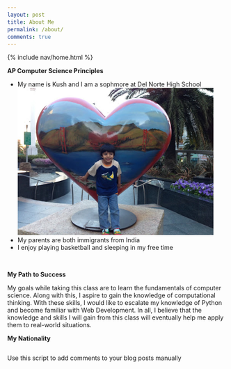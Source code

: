 ```yaml
---
layout: post
title: About Me
permalink: /about/
comments: true
---
```

{% include nav/home.html %}

**AP Computer Science Principles**
<ul>
<li>My name is Kush and I am a sophmore at Del Norte High School</li>
<img><img src="../me_pic.jpg" alt="Picture of me" width="450" style="height: auto;">
<br>
<li>My parents are both immigrants from India</li>
<li>I enjoy playing basketball and sleeping in my free time</li>
</ul>
<br>



**My Path to Success**

My goals while taking this class are to learn the fundamentals of 
computer science. Along with this, I aspire to gain the knowledge of computational thinking.
With these skills, I would like to escalate my knowledge of Python and become familiar 
with Web Development. In all, I believe that the knowledge and skills I will gain from this
class will eventually help me apply them to real-world situations.
<br>

**My Nationality**
<br>
<style>
    .grid-container {
        display: grid;
        grid-template-columns: repeat(auto-fill, minmax(150px, 1fr)); /* Dynamic columns */
        gap: 10px;
    }
    .grid-item {
        text-align: center;
    }
    .grid-item img {
        width: 100%;
        height: 100px; /* Fixed height for uniformity */
        object-fit: contain; /* Ensure the image fits within the fixed height */
    }
    .grid-item p {
        margin: 5px 0; /* Add some margin for spacing */
    }
</style>

<div class="grid-container" id="grid_container">
    <!-- content will be added here by JavaScript -->
</div>

<script>
    var container = document.getElementById("grid_container");

    var http_source = "https://upload.wikimedia.org/wikipedia/commons/";
    var living_in_the_world = [
        {"flag": "a/a4/Flag_of_the_United_States.svg", "description": "American"},
        {"flag": "4/41/Flag_of_India.svg", "description": "Indian"},
    ]; 
    
    for (const location of living_in_the_world) {
        var gridItem = document.createElement("div");
        gridItem.className = "grid-item";
        
        var img = document.createElement("img");
        img.src = http_source + location.flag;
        img.alt = location.flag + " Flag";

        var description = document.createElement("p");
        description.textContent = location.description;

        gridItem.appendChild(img);
        gridItem.appendChild(description);
        container.appendChild(gridItem);
    }
</script>

Use this script to add comments to your blog posts manually

<script src="https://utteranc.es/client.js"
        repo="kushs_2025/kush1434"
        issue-term="title"
        label="blogpost-comment"
        theme="github-light"
        crossorigin="anonymous"
        async>
</script>